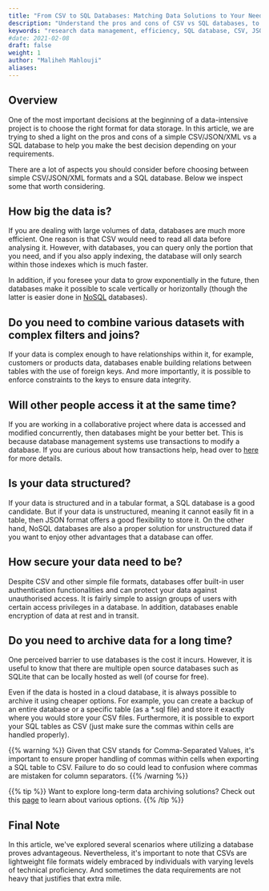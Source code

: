 ```yaml
---
title: "From CSV to SQL Databases: Matching Data Solutions to Your Needs"
description: "Understand the pros and cons of CSV vs SQL databases, to help finding the most suitable data storage solution tailored to your need"
keywords: "research data management, efficiency, SQL database, CSV, JSON, XML"
#date: 2021-02-08
draft: false
weight: 1
author: "Maliheh Mahlouji"
aliases:
---
```


## Overview

One of the most important decisions at the beginning of a data-intensive project is to choose the right format for data storage. 
In this article, we are trying to shed a light on the pros and cons of a simple CSV/JSON/XML vs a SQL database to help you make the best decision 
depending on your requirements.

 
There are a lot of aspects you should consider before choosing between simple CSV/JSON/XML formats and a SQL database. Below we inspect some that worth considering.
 
## How big the data is?

If you are dealing with large volumes of data, databases are much more efficient. One reason is that CSV would need to read all data before analysing it.
However, with databases, you can query only the portion that you need, and if you also apply indexing, the database will only search within those indexes which is much faster.

In addition, if you foresee your data to grow exponentially in the future, then databases make it possible to scale vertically or horizontally (though the latter is easier done in [NoSQL](https://www.coursera.org/articles/nosql-vs-sql) databases).

## Do you need to combine various datasets with complex filters and joins?

If your data is complex enough to have relationships within it, for example, customers or products data, databases enable 
building relations between tables with the use of foreign keys. And more importantly, it is possible to enforce constraints to the keys to ensure data integrity.

## Will other people access it at the same time?

If you are working in a collaborative project where data is accessed and modified concurrently, then databases might be your better bet.
This is because database management systems use transactions to modify a database. If you are curious about how transactions help, 
head over to [here](https://www.geeksforgeeks.org/concurrency-control-in-dbms/?ref=lbp) for more details.


## Is your data structured?

If your data is structured and in a tabular format, a SQL database is a good candidate. 
But if your data is unstructured, meaning it cannot easily fit in a table, then JSON format offers a good flexibility to store it.
On the other hand, NoSQL databases are also a proper solution for unstructured data if you want to enjoy other advantages that a database can offer.
  
## How secure your data need to be?

Despite CSV and other simple file formats, databases offer built-in user authentication functionalities and can protect your data against unauthorised access. 
It is fairly simple to assign groups of users with certain access privileges in a database. In addition, databases enable encryption of data at rest and in transit.

## Do you need to archive data for a long time?
One perceived barrier to use databases is the cost it incurs. However, it is useful to know that there are multiple open source databases 
such as SQLite that can be locally hosted as well (of course for free). 

Even if the data is hosted in a cloud database, it is always possible to archive it using cheaper options. 
For example, you can create a backup of an entire database or a specific table (as a *.sql file) and store it exactly where you would store your CSV files. 
Furthermore, it is possible to export your SQL tables as CSV (just make sure the commas within cells are handled properly).

{{% warning %}}
Given that CSV stands for Comma-Separated Values, it's important to ensure proper handling of commas within cells when exporting a SQL table to CSV. 
Failure to do so could lead to confusion where commas are mistaken for column separators.
{{% /warning %}}

{{% tip %}}
  Want to explore long-term data archiving solutions? Check out this [page](http://localhost:62095/topics/collect-store/data-storage/long-term-archiving/choose-a-data-repository/) to learn about various options.
{{% /tip %}}

## Final Note


In this article, we've explored several scenarios where utilizing a database proves advantageous. Nevertheless, 
it's important to note that CSVs are lightweight file formats widely embraced by individuals with varying levels of technical proficiency. 
And sometimes the data requirements are not heavy that justifies that extra mile. 




